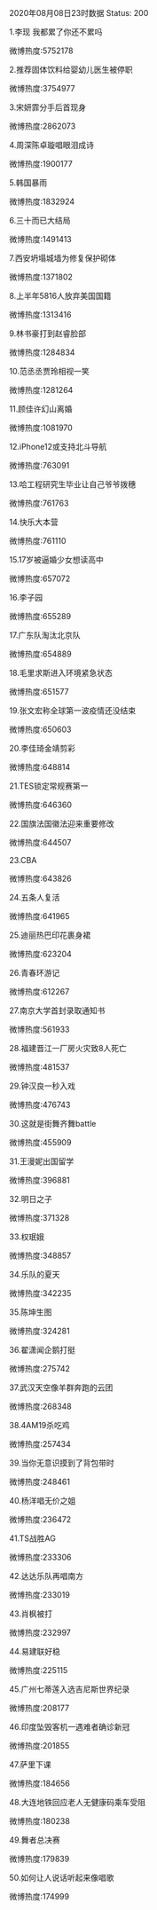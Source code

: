2020年08月08日23时数据
Status: 200

1.李现 我都累了你还不累吗

微博热度:5752178

2.推荐固体饮料给婴幼儿医生被停职

微博热度:3754977

3.宋妍霏分手后首现身

微博热度:2862073

4.周深陈卓璇唱眼泪成诗

微博热度:1900177

5.韩国暴雨

微博热度:1832924

6.三十而已大结局

微博热度:1491413

7.西安坍塌城墙为修复保护砌体

微博热度:1371802

8.上半年5816人放弃美国国籍

微博热度:1313416

9.林书豪打到赵睿脸部

微博热度:1284834

10.范丞丞贾玲相视一笑

微博热度:1281264

11.顾佳许幻山离婚

微博热度:1081970

12.iPhone12或支持北斗导航

微博热度:763091

13.哈工程研究生毕业让自己爷爷拨穗

微博热度:761763

14.快乐大本营

微博热度:761110

15.17岁被逼婚少女想读高中

微博热度:657072

16.李子园

微博热度:655289

17.广东队淘汰北京队

微博热度:654889

18.毛里求斯进入环境紧急状态

微博热度:651577

19.张文宏称全球第一波疫情还没结束

微博热度:650603

20.李佳琦金靖剪彩

微博热度:648814

21.TES锁定常规赛第一

微博热度:646360

22.国旗法国徽法迎来重要修改

微博热度:644507

23.CBA

微博热度:643826

24.五条人复活

微博热度:641965

25.迪丽热巴印花裹身裙

微博热度:623204

26.青春环游记

微博热度:612267

27.南京大学首封录取通知书

微博热度:561933

28.福建晋江一厂房火灾致8人死亡

微博热度:481537

29.钟汉良一秒入戏

微博热度:476743

30.这就是街舞齐舞battle

微博热度:455909

31.王漫妮出国留学

微博热度:396881

32.明日之子

微博热度:371328

33.权珉娥

微博热度:348857

34.乐队的夏天

微博热度:342235

35.陈坤生图

微博热度:324281

36.翟潇闻企鹅打挺

微博热度:275742

37.武汉天空像羊群奔跑的云团

微博热度:268348

38.4AM19杀吃鸡

微博热度:257434

39.当你无意识摸到了背包带时

微博热度:248461

40.杨洋唱无价之姐

微博热度:236472

41.TS战胜AG

微博热度:233306

42.达达乐队再唱南方

微博热度:233019

43.肖枫被打

微博热度:232997

44.易建联好稳

微博热度:225115

45.广州七蒂莲入选吉尼斯世界纪录

微博热度:208177

46.印度坠毁客机一遇难者确诊新冠

微博热度:201855

47.萨里下课

微博热度:184656

48.大连地铁回应老人无健康码乘车受阻

微博热度:180238

49.舞者总决赛

微博热度:179839

50.如何让人说话听起来像唱歌

微博热度:174999

